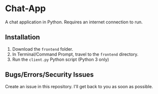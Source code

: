 # Chat-App
A chat application in Python. Requires an internet connection to run.

## Installation
 1. Download the `frontend` folder.
 2. In Terminal/Command Prompt, travel to the `frontend` directory.
 3. Run the `client.py` Python script (Python 3 only)

## Bugs/Errors/Security Issues
Create an issue in this repository. I'll get back to you as soon as possible.
